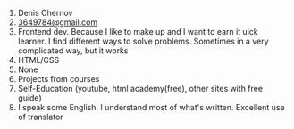 1. Denis Chernov
2. 3649784@gmail.com
3. Frontend dev. Because I like to make up and I want to earn it
uick learner. I find different ways to solve problems. Sometimes in a very complicated way, but it works
4. HTML/CSS
5. None
6. Projects from courses
7. Self-Education (youtube, html academy(free), other sites with free guide)
8. I speak some English. I understand most of what's written.  Excellent use of translator
